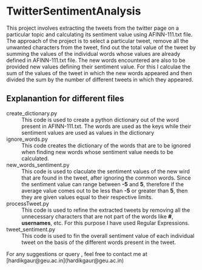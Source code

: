 # TwitterSentimentAnalysis
This project involves extracting the tweets from the twitter page on a particular topic and calculating its sentiment value using AFINN-111.txt file.
The approach of the project is to select a particular tweet, remove all the unwanted characters from the tweet, find out the total value of the tweet by summing the values of the individual words whose values are already defined in AFINN-111.txt file. The new words encountered are also to be provided new values defining their sentiment value. For this I calculae the sum of the values of the tweet in which the new words appeared and then divided the sum by the number of different tweets in which they appeared.

## Explanantion for different files
<dl>
	<dt>create_dictionary.py</dt>
	<dd>This code is used to create a python dictionary out of the word present in AFINN-111.txt. The words are used as the keys while their sentiment values are used as values in the dictionary</dd>
	<dt>ignore_words.py</dt>
	<dd>This code creates the dictionary of the words that are to be ignored when finding new words whose sentiment value needs to be calculated.</dd>
	<dt>new_words_sentiment.py</dt>
	<dd>This code is used to claculate the sentiment values of the new wird that are found in the tweet, after ignoring the common words. Since the sentiment value can range between <strong>-5</strong> and <strong>5</strong>, therefore if the average value comes out to be less than <b>-5</b> or greater than <b>5</b>, then they are given values equal to their respective limits.</dd>
	<dt>processTweet.py</dt>
	<dd>This code is used to refine the extracted tweets by removing all the unnecessary characters that are not part of the words like <b>#</b>, <b>usernames</b>, etc. For this purpose I have used Regular Expressions.</dd>
	<dt>tweet_sentiment.py</dt>
	<dd>This code is used to fin the overall sentiment value of each individual tweet on the basis of the different words present in the tweet.</dd>
</dl>
	For any suggestions or query , feel free to contact me at [hardikgaur@geu.ac.in](hardikgaur@geu.ac.in)
